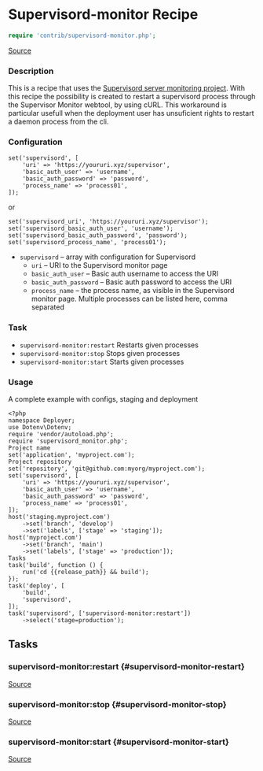 <!-- DO NOT EDIT THIS FILE! -->
<!-- Instead edit contrib/supervisord-monitor.php -->
<!-- Then run bin/docgen -->

# Supervisord-monitor Recipe

```php
require 'contrib/supervisord-monitor.php';
```

[Source](/contrib/supervisord-monitor.php)



### Description
This is a recipe that uses the [Supervisord server monitoring project](https://github.com/mlazarov/supervisord-monitor).
With this recipe the possibility is created to restart a supervisord process through the Supervisor Monitor webtool, by using cURL. This workaround is particular usefull when the deployment user has unsuficient rights to restart a daemon process from the cli.
### Configuration
```
set('supervisord', [
    'uri' => 'https://youruri.xyz/supervisor',
    'basic_auth_user' => 'username',
    'basic_auth_password' => 'password',
    'process_name' => 'process01',
]);
```
or
```
set('supervisord_uri', 'https://youruri.xyz/supervisor');
set('supervisord_basic_auth_user', 'username');
set('supervisord_basic_auth_password', 'password');
set('supervisord_process_name', 'process01');
```
- `supervisord` – array with configuration for Supervisord
    - `uri` – URI to the Supervisord monitor page
    - `basic_auth_user` – Basic auth username to access the URI
    - `basic_auth_password` – Basic auth password to access the URI
    - `process_name` – the process name, as visible in the Supervisord monitor page. Multiple processes can be listed here, comma separated
### Task
- `supervisord-monitor:restart` Restarts given processes
- `supervisord-monitor:stop` Stops given processes
- `supervisord-monitor:start` Starts given processes
### Usage
A complete example with configs, staging and deployment
```
<?php
namespace Deployer;
use Dotenv\Dotenv;
require 'vendor/autoload.php';
require 'supervisord_monitor.php';
Project name
set('application', 'myproject.com');
Project repository
set('repository', 'git@github.com:myorg/myproject.com');
set('supervisord', [
    'uri' => 'https://youruri.xyz/supervisor',
    'basic_auth_user' => 'username',
    'basic_auth_password' => 'password',
    'process_name' => 'process01',
]);
host('staging.myproject.com')
    ->set('branch', 'develop')
    ->set('labels', ['stage' => 'staging']);
host('myproject.com')
    ->set('branch', 'main')
    ->set('labels', ['stage' => 'production']);
Tasks
task('build', function () {
    run('cd {{release_path}} && build');
});
task('deploy', [
    'build',
    'supervisord',
]);
task('supervisord', ['supervisord-monitor:restart'])
    ->select('stage=production');
```



## Tasks

### supervisord-monitor\:restart {#supervisord-monitor-restart}
[Source](https://github.com/deployphp/deployer/blob/master/contrib/supervisord-monitor.php#L134)






### supervisord-monitor\:stop {#supervisord-monitor-stop}
[Source](https://github.com/deployphp/deployer/blob/master/contrib/supervisord-monitor.php#L151)






### supervisord-monitor\:start {#supervisord-monitor-start}
[Source](https://github.com/deployphp/deployer/blob/master/contrib/supervisord-monitor.php#L165)






